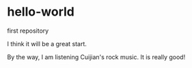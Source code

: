 # hello-world
first repository

I think it will be a great start.

By the way, I am listening Cuijian's rock music.
It is really good!
